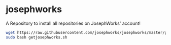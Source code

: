 # josephworks
A Repository to install all repositories on JosephWorks' account!

```sh
wget https://raw.githubusercontent.com/josephworks/josephworks/master/getjosephworks.sh
sudo bash getjosephworks.sh
```
